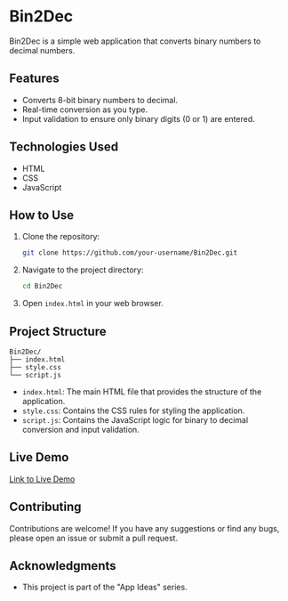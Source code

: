 # Bin2Dec

Bin2Dec is a simple web application that converts binary numbers to decimal numbers.

## Features

- Converts 8-bit binary numbers to decimal.
- Real-time conversion as you type.
- Input validation to ensure only binary digits (0 or 1) are entered.

## Technologies Used

- HTML
- CSS
- JavaScript

## How to Use

1. Clone the repository:
   ```bash
   git clone https://github.com/your-username/Bin2Dec.git
   ```
2. Navigate to the project directory:
   ```bash
   cd Bin2Dec
   ```
3. Open `index.html` in your web browser.

## Project Structure

```
Bin2Dec/
├── index.html
├── style.css
└── script.js
```

- `index.html`: The main HTML file that provides the structure of the application.
- `style.css`: Contains the CSS rules for styling the application.
- `script.js`: Contains the JavaScript logic for binary to decimal conversion and input validation.

## Live Demo

[Link to Live Demo](https://gurpreet-multani.github.io/Bin2Dec)

## Contributing

Contributions are welcome! If you have any suggestions or find any bugs, please open an issue or submit a pull request.

## Acknowledgments

- This project is part of the "App Ideas" series.
